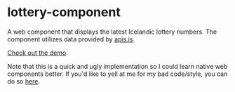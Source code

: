 # lottery-component

A web component that displays the latest Icelandic lottery numbers. The
component utilizes data provided by [apis.is](http://apis.is).

[Check out the demo](https://koddsson.github.io/lottery-component).

Note that this is a quick and ugly implementation so I could learn native web
components better. If you'd like to yell at me for my bad code/style, you can
do so [here](https://twitter.com/koddsson).
